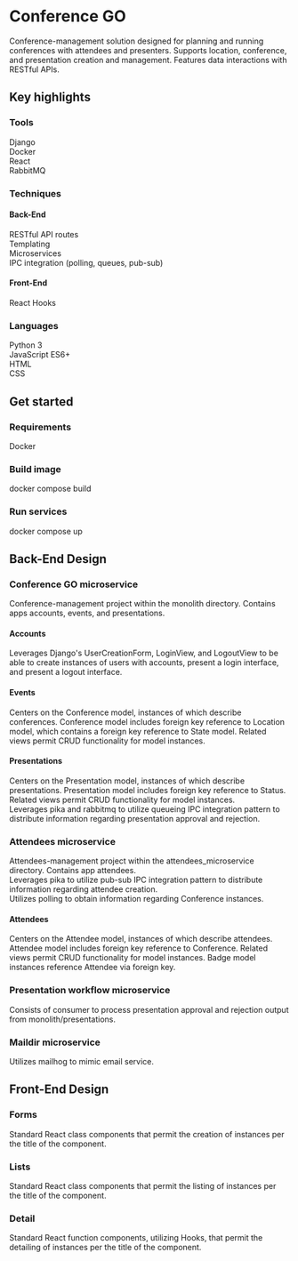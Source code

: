 # Conference GO
Conference-management solution designed for planning and running  conferences with attendees and presenters. Supports location, conference, and presentation creation and management. Features data interactions with RESTful APIs.

## Key highlights

### Tools
Django <br/>
Docker <br/>
React <br/>
RabbitMQ <br/>

### Techniques
#### Back-End
RESTful API routes <br/>
Templating <br/>
Microservices <br/>
IPC integration (polling, queues, pub-sub) <br/>

#### Front-End
React Hooks <br/>

### Languages
Python 3 <br/>
JavaScript ES6+ <br/>
HTML <br/>
CSS <br/>


## Get started

### Requirements
Docker

### Build image
docker compose build

### Run services
docker compose up



## Back-End Design

### Conference GO microservice
Conference-management project within the monolith directory. Contains apps accounts, events, and presentations.

#### Accounts
Leverages Django's UserCreationForm, LoginView, and LogoutView to be able to create instances of users with accounts, present a login interface, and present a logout interface.

#### Events
Centers on the Conference model, instances of which describe conferences. Conference model includes foreign key reference to Location model, which contains a foreign key reference to State model. Related views permit CRUD functionality for model instances.

#### Presentations
Centers on the Presentation model, instances of which describe presentations. Presentation model includes foreign key reference to Status. Related views permit CRUD functionality for model instances. </br>
Leverages pika and rabbitmq to utilize queueing IPC integration pattern to distribute information regarding presentation approval and rejection.


### Attendees microservice
Attendees-management project within the attendees_microservice directory. Contains app attendees. </br>
Leverages pika to utilize pub-sub IPC integration pattern to distribute information regarding attendee creation. </br>
Utilizes polling to obtain information regarding Conference instances.

#### Attendees
Centers on the Attendee model, instances of which describe attendees. Attendee model includes foreign key reference to Conference. Related views permit CRUD functionality for model instances. Badge model instances reference Attendee via foreign key.

### Presentation workflow microservice
Consists of consumer to process presentation approval and rejection output from monolith/presentations.

### Maildir microservice
Utilizes mailhog to mimic email service.


## Front-End Design

### Forms
Standard React class components that permit the creation of instances per the title of the component.

### Lists
Standard React class components that permit the listing of instances per the title of the component.

### Detail
Standard React function components, utilizing Hooks, that permit the detailing of instances per the title of the component.
